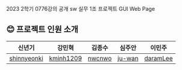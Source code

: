 2023 2학기 0776강의 공개 sw 실무 1조 프로젝트 GUI Web Page

## 😊 프로젝트 인원 소개

|신년기|강민혁|김종수|심주안|이민주|
|:-:|:--:|:-:|:-:|:-:|
|[shinnyeonki](https://github.com/shinnyeonki)|[kminh1209](https://github.com/kminh1209)|[nwcnwo](https://github.com/nwcnwo)|[ju-wan](https://github.com/ju-wan)|[daramLee](https://github.com/daramLee)|

